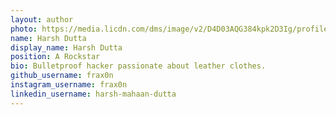 ```yaml
---
layout: author
photo: https://media.licdn.com/dms/image/v2/D4D03AQG384kpk2D3Ig/profile-displayphoto-shrink_200_200/profile-displayphoto-shrink_200_200/0/1688162725822?e=1733961600&v=beta&t=T0Y1hT312Rg3Fd4qJlscU6sX-mG-lpeVq8gdnlFKRzA
name: Harsh Dutta
display_name: Harsh Dutta
position: A Rockstar
bio: Bulletproof hacker passionate about leather clothes.
github_username: frax0n
instagram_username: frax0n
linkedin_username: harsh-mahaan-dutta
---
```


